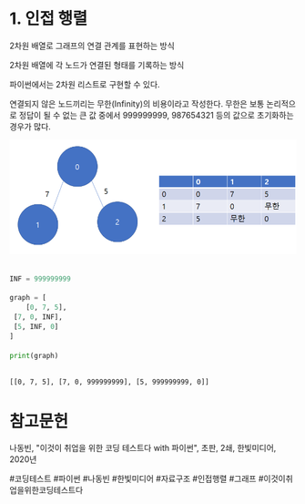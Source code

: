 # 1. 인접 행렬

2차원 배열로 그래프의 연결 관계를 표현하는 방식

2차원 배열에 각 노드가 연결된 형태를 기록하는 방식

파이썬에서는 2차원 리스트로 구현할 수 있다.

연결되지 않은 노드끼리는 무한(Infinity)의 비용이라고 작성한다. 무한은 보통 논리적으로 정답이 될 수 없는 큰 값 중에서 999999999, 987654321 등의 값으로 초기화하는 경우가 많다.

![인접행렬](/bin/PS_image/인접행렬(AdjacencyMatrix).png)

```python

INF = 999999999  
  
graph = [  
    [0, 7, 5],  
 [7, 0, INF],  
 [5, INF, 0]  
]  
  
print(graph)

```

```

[[0, 7, 5], [7, 0, 999999999], [5, 999999999, 0]]

```


# 참고문헌

나동빈, "이것이 취업을 위한 코딩 테스트다 with 파이썬", 초판, 2쇄, 한빛미디어, 2020년

#코딩테스트 #파이썬 #나동빈 #한빛미디어 #자료구조 #인접행렬 #그래프 #이것이취업을위한코딩테스트다